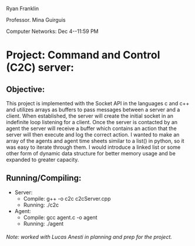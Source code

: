 Ryan Franklin

Professor. Mina Guirguis

Computer Networks: Dec 4--11:59 PM

# Project: Command and Control (C2C) server:

## Objective:

This project is implemented with the Socket API in the languages c and c++ and utilizes arrays as buffers to pass messages between a server and a client. When established, the server will create the initial socket in an indefinite loop listening for a client. Once the server is contacted by an agent the server will receive a buffer which contains an action that the server will then execute and log the correct action. I wanted to make an array of the agents and agent time sheets similar to a list() in python, so it was easy to iterate through them.  I would introduce a linked list or some other form of dynamic data structure for better memory usage and be expanded to greater capacity.

## Running/Compiling:

* Server:
  * Compile: g++ -o c2c c2cServer.cpp
  * Running: ./c2c <port number>
* Agent:
  * Compile: gcc agent.c -o agent
  * Running: ./agent <ip address> <port number> <action>

###### Note: worked with Lucas Anesti in planning and prep for the project.

